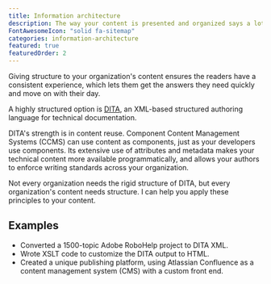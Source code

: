 ```yaml
---
title: Information architecture
description: The way your content is presented and organized says a lot about how your company prioritizes it. Adding structure to your content ensures consistency across every piece, makes it easier to manipulate programmatically, and improves SEO for your readers.
FontAwesomeIcon: "solid fa-sitemap"
categories: information-architecture
featured: true
featuredOrder: 2
---
```


Giving structure to your organization's content ensures the readers have a consistent experience, which lets them get the answers they need quickly and move on with their day.

A highly structured option is [DITA](https://en.wikipedia.org/wiki/Darwin_Information_Typing_Architecture), an XML-based structured authoring language for technical documentation.

DITA's strength is in content reuse. Component Content Management Systems (CCMS) can use content as components, just as your developers use components. Its extensive use of attributes and metadata makes your technical content more available programmatically, and allows your authors to enforce writing standards across your organization.

Not every organization needs the rigid structure of DITA, but every organization's content needs structure. I can help you apply these principles to your content.

## Examples

- Converted a 1500-topic Adobe RoboHelp project to DITA XML.
- Wrote XSLT code to customize the DITA output to HTML.
- Created a unique publishing platform, using Atlassian Confluence as a content management system (CMS) with a custom front end.
